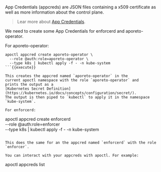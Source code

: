 App Credentials (appcreds) are JSON files containing a x509 certificate
as well as more information about the control plane.

> Lear more about [App Credentials](https://junon.console.aporeto.com/docs/main/references/appcredentials/).

We need to create some App Credentials for
enforcerd and aporeto-operator.

For aporeto-operator:

```
apoctl appcred create aporeto-operator \
  --role @auth:role=aporeto-operator \
  --type k8s | kubectl apply -f - -n kube-system
```{{execute}}

This creates the appcred named `aporeto-operator` in the
current apoctl namespace with the role `aporeto-operator` and
prints the output as a
[Kubernetes Secret Definition](https://kubernetes.io/docs/concepts/configuration/secret/).
The output is then piped to `kubectl` to apply it in the namespace `kube-system`.

For enforcerd:

```
apoctl appcred create enforcerd \
  --role @auth:role=enforcer \
  --type k8s | kubectl apply -f - -n kube-system
```{{execute}}

This does the same for an the appcred named `enforcerd` with the role `enforcer`.

You can interact with your appcreds with apoctl. For example:

```
apoctl appcreds list
```{{execute}}
